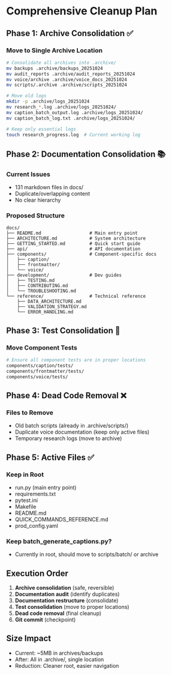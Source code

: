 # Comprehensive Cleanup Plan

## Phase 1: Archive Consolidation ✅

### Move to Single Archive Location
```bash
# Consolidate all archives into .archive/
mv backups .archive/backups_20251024
mv audit_reports .archive/audit_reports_20251024
mv voice/archive .archive/voice_docs_20251024
mv scripts/.archive .archive/scripts_20251024

# Move old logs
mkdir -p .archive/logs_20251024
mv research_*.log .archive/logs_20251024/
mv caption_batch_output.log .archive/logs_20251024/
mv caption_batch_log.txt .archive/logs_20251024/

# Keep only essential logs
touch research_progress.log  # Current working log
```

## Phase 2: Documentation Consolidation 📚

### Current Issues
- 131 markdown files in docs/
- Duplicate/overlapping content
- No clear hierarchy

### Proposed Structure
```
docs/
├── README.md                  # Main entry point
├── ARCHITECTURE.md            # System architecture
├── GETTING_STARTED.md         # Quick start guide
├── api/                       # API documentation
├── components/                # Component-specific docs
│   ├── caption/
│   ├── frontmatter/
│   └── voice/
├── development/               # Dev guides
│   ├── TESTING.md
│   ├── CONTRIBUTING.md
│   └── TROUBLESHOOTING.md
└── reference/                 # Technical reference
    ├── DATA_ARCHITECTURE.md
    ├── VALIDATION_STRATEGY.md
    └── ERROR_HANDLING.md
```

## Phase 3: Test Consolidation 🧪

### Move Component Tests
```bash
# Ensure all component tests are in proper locations
components/caption/tests/
components/frontmatter/tests/
components/voice/tests/
```

## Phase 4: Dead Code Removal ❌

### Files to Remove
- Old batch scripts (already in .archive/scripts/)
- Duplicate voice documentation (keep only active files)
- Temporary research logs (move to archive)

## Phase 5: Active Files ✅

### Keep in Root
- run.py (main entry point)
- requirements.txt
- pytest.ini
- Makefile
- README.md
- QUICK_COMMANDS_REFERENCE.md
- prod_config.yaml

### Keep batch_generate_captions.py?
- Currently in root, should move to scripts/batch/ or archive

## Execution Order

1. **Archive consolidation** (safe, reversible)
2. **Documentation audit** (identify duplicates)
3. **Documentation restructure** (consolidate)
4. **Test consolidation** (move to proper locations)
5. **Dead code removal** (final cleanup)
6. **Git commit** (checkpoint)

## Size Impact
- Current: ~5MB in archives/backups
- After: All in .archive/, single location
- Reduction: Cleaner root, easier navigation
